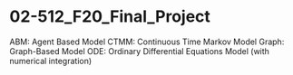 # 02-512_F20_Final_Project

ABM: Agent Based Model
CTMM: Continuous Time Markov Model
Graph: Graph-Based Model
ODE: Ordinary Differential Equations Model (with numerical integration)

